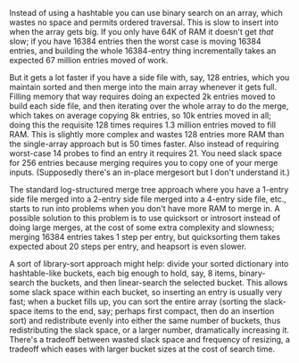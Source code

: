 Instead of using a hashtable you can use binary search on an array,
which wastes no space and permits ordered traversal.  This is slow to
insert into when the array gets big.  If you only have 64K of RAM it
doesn't get *that* slow; if you have 16384 entries then the worst case
is moving 16384 entries, and building the whole 16384-entry thing
incrementally takes an expected 67 million entries moved of work.

But it gets a lot faster if you have a side file with, say, 128
entries, which you maintain sorted and then merge into the main array
whenever it gets full.  Filling memory that way requires doing an
expected 2k entries moved to build each side file, and then iterating
over the whole array to do the merge, which takes on average copying
8k entries, so 10k entries moved in all; doing this the requisite 128
times requires 1.3 million entries moved to fill RAM.  This is
slightly more complex and wastes 128 entries more RAM than the
single-array approach but is 50 times faster.  Also instead of
requiring worst-case 14 probes to find an entry it requires 21.  You
need slack space for 256 entries because merging requires you to copy
one of your merge inputs.  (Supposedly there's an in-place mergesort
but I don't understand it.)

The standard log-structured merge tree approach where you have a
1-entry side file merged into a 2-entry side file merged into a
4-entry side file, etc., starts to run into problems when you don't
have more RAM to merge in.  A possible solution to this problem is to
use quicksort or introsort instead of doing large merges, at the cost
of some extra complexity and slowness; merging 16384 entries takes 1
step per entry, but quicksorting them takes expected about 20 steps
per entry, and heapsort is even slower.

A sort of library-sort approach might help: divide your sorted
dictionary into hashtable-like buckets, each big enough to hold, say,
8 items, binary-search the buckets, and then linear-search the
selected bucket.  This allows some slack space within each bucket, so
inserting an entry is usually very fast; when a bucket fills up, you
can sort the entire array (sorting the slack-space items to the end,
say; perhaps first compact, then do an insertion sort) and
redistribute evenly into either the same number of buckets, thus
redistributing the slack space, or a larger number, dramatically
increasing it.  There's a tradeoff between wasted slack space and
frequency of resizing, a tradeoff which eases with larger bucket sizes
at the cost of search time.
